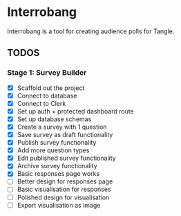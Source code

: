 # Interrobang

Interrobang is a tool for creating audience polls for Tangle.

## TODOS

### Stage 1: Survey Builder

- [x] Scaffold out the project
- [x] Connect to database
- [x] Connect to Clerk
- [x] Set up auth + protected dashboard route
- [x] Set up database schemas
- [x] Create a survey with 1 question
- [x] Save survey as draft functionality
- [x] Publish survey functionality
- [x] Add more question types
- [x] Edit published survey functionality
- [x] Archive survey functionality
- [x] Basic responses page works
- [ ] Better design for responses page
- [ ] Basic visualisation for responses
- [ ] Polished design for visualisation
- [ ] Export visualisation as image
